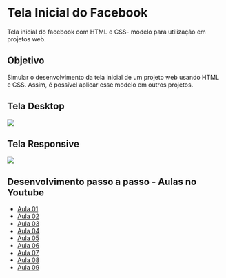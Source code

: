 # Tela Inicial do Facebook
Tela inicial do facebook com HTML e CSS- modelo para utilização em projetos web.
<h2>Objetivo</h2>
<p>Simular o desenvolvimento da tela inicial de um projeto web usando HTML e CSS. Assim, é possível aplicar esse modelo em outros projetos.</p>
<h2>Tela Desktop</h2>
<image src="https://github.com/DalmoMendes/tela-inicial-facebook/blob/master/image/front-end-desktop.jpg">
<h2>Tela Responsive</h2>
<image src="https://github.com/DalmoMendes/tela-inicial-facebook/blob/master/image/front-end-responsive.jpg">
<h2>Desenvolvimento passo a passo - Aulas no Youtube</h2>
<ul>
<li><a target="_blank" href="https://www.youtube.com/watch?v=ZqFEWNuH-pE&list=PL6QtTMQmvjphOz7bIju_Ms2YpU7C7RrrK" >Aula 01</li>
<li><a target="_blank" href="https://www.youtube.com/watch?v=WUbLhcbG3aE&list=PL6QtTMQmvjphOz7bIju_Ms2YpU7C7RrrK&index=2">Aula 02</li>
<li><a target="_blank" href="https://www.youtube.com/watch?v=59mW21RT2Qk&list=PL6QtTMQmvjphOz7bIju_Ms2YpU7C7RrrK&index=3">Aula 03</li>
<li><a target="_blank" href="https://www.youtube.com/watch?v=moCfWFLlJDg&list=PL6QtTMQmvjphOz7bIju_Ms2YpU7C7RrrK&index=4">Aula 04</li>
<li><a target="_blank" href="https://www.youtube.com/watch?v=LuAMy-cJcQQ&list=PL6QtTMQmvjphOz7bIju_Ms2YpU7C7RrrK&index=5">Aula 05</li>
<li><a target="_blank" href="https://www.youtube.com/watch?v=n7t2Zff5xHA&list=PL6QtTMQmvjphOz7bIju_Ms2YpU7C7RrrK&index=6">Aula 06</li>
<li><a target="_blank" href="https://www.youtube.com/watch?v=v1DoxpE2w6U&list=PL6QtTMQmvjphOz7bIju_Ms2YpU7C7RrrK&index=7">Aula 07</li>
<li><a target="_blank" href="https://www.youtube.com/watch?v=fjgfyPkZ4Mo&list=PL6QtTMQmvjphOz7bIju_Ms2YpU7C7RrrK&index=8">Aula 08</li>
<li><a target="_blank" href="https://www.youtube.com/watch?v=8KMIgJ4CkSw&list=PL6QtTMQmvjphOz7bIju_Ms2YpU7C7RrrK&index=9">Aula 09</li>
</ul>
